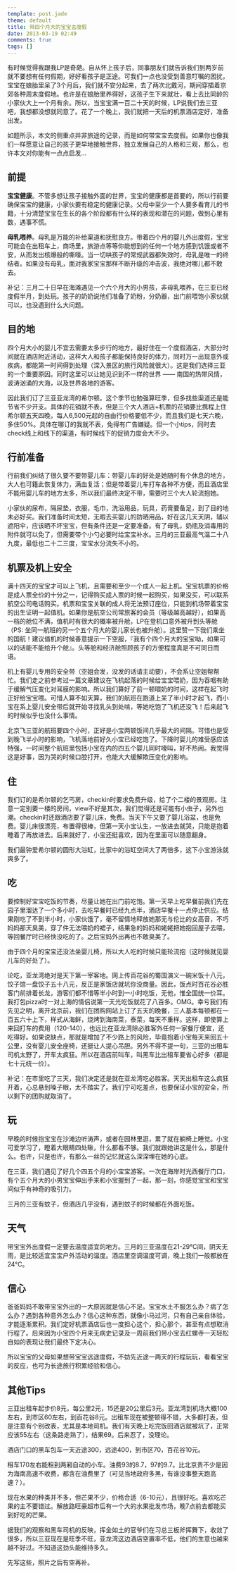 ```yaml
---
template: post.jade
theme: default
title: 带四个月大的宝宝去度假
date: 2013-03-19 02:49
comments: true
tags: []
---
```


有时候觉得我跟我LP是奇葩。自从怀上孩子后，同事朋友们就告诉我们到两岁前就不要想有任何假期，好好看孩子是正途。可我们一点也没受到善意叮嘱的困扰，
宝宝在娘胎里呆了3个月后，我们就不安分起来，去了两次北戴河，期间穿插着京郊各种周末度假地。也许是在娘胎里养得好，这孩子生下来就壮，看上去比同龄的小家伙大上一个月有余。所以，当宝宝满一百二十天的时候，LP说我们去三亚吧，我想都没想就同意了。花了一个晚上，我们就把一天后的机票酒店定好，准备出发。

如题所示，本文的侧重点并非旅途的记录，而是如何带宝宝去度假。如果你也像我们一样愿意让自己的孩子更早地接触世界，独立发展自己的人格和三观，那么，也许本文对你能有一点点启发...

<!--more-->

## 前提

**宝宝健康**。不管多想让孩子接触外面的世界，宝宝的健康都是首要的，所以行前要确保宝宝的健康，小家伙要有稳定的健康记录。父母中至少一个人要多看育儿的书籍，十分清楚宝宝在生长的各个阶段都有什么样的表现和潜在的问题，做到心里有数，遇事不慌。

**母乳喂养**。母乳是万能的补给渠道和抚慰良方。带着四个月的婴儿外出度假，宝宝可能会在出租车上，商场里，旅游点等等你能想到的任何一个地方感到饥饿或者不安，从而发出核爆般的嘶嚎。当一切哄孩子的常规武器都失效时，母乳是唯一的终结者。如果没有母乳，面对我家宝宝那样不断升级的冲击波，我绝对哪儿都不敢去。

补记：三月二十日早在海滩遇见一个六个月大的小男孩，非母乳喂养，在三亚已经度假半月，到处玩。孩子的奶奶说他们准备了奶粉，分奶器，出门前喂饱小家伙就可以，也没遇到什么大问题。


## 目的地

四个月大小的婴儿不宜去需要太多步行的地方，最好住在一个度假酒店，大部分时间就在酒店附近活动，这样大人和孩子都能保持良好的体力，同时万一出现意外或疾病，都能第一时间得到处理（深入景区的旅行风险就很大）。这是我们选择三亚的一个重要原因。同时这里可以让她见识到不一样的世界 —— 南国的热带风情，波涛汹涌的大海，以及世界各地的游客。

因此我们订了三亚亚龙湾的希尔顿。这个季节也勉强算旺季，但多找些渠道还是能节省不少开支。具体的花销就不表，但是三个大人酒店+机票的花销要比携程上住希尔顿五天四晚，每人6,500元起的自由行价格要低不少，而且我们是七天六晚，多住50%。具体在哪订的我就不表，免得有广告嫌疑。但一个小tips，同时去check线上和线下的渠道，有时候线下的促销力度会大不少。

## 行前准备

行前我们纠结了很久要不要带婴儿车：带婴儿车的好处是她随时有个休息的地方，大人也可籍此恢复体力，满血复活；但是带着婴儿车打车各种不方便，而且酒店里不能用婴儿车的地方太多，所以我们最终决定不带，需要时三个大人轮流抱她。

小家伙的尿布，隔尿垫，衣服，毛巾，洗浴用品，玩具，药膏要备足，到了目的地未必好买。我们准备时间太短，无暇去买婴儿的防晒用品，好在这几天天阴，辅以遮阳伞，应该晒不坏宝宝，但有条件还是一定要准备。有了母乳，奶瓶及消毒用的附件就可以免了，但需要带个小勺必要时给宝宝补水。三月的三亚最高气温二十八九度，最低也二十二三度，宝宝水分流失不小的。

## 机票及机上安全

满十四天的宝宝才可以上飞机，且需要和至少一个成人一起上机。宝宝机票的价格是成人票全价的十分之一，记得购买成人票的时候一起购买，如果没买，可以联系航空公司电话购买。机票和宝宝关联的成人将无法预订座位，只能到机场带着宝宝的出生证明一起值机。如果你是航空公司常旅客的会员（等级越高越好），如果高一档的舱位不满，值机时有很大的概率被升舱，LP在登机口意外被升到头等舱（PS: 坐同一航班的另一个五个月大的婴儿家长也被升舱）。这里赞一下我们乘坐的国航！建议值机的时候善意提示一下空服，『我有个四个月大的宝宝呦，如果可以的话能不能给升个舱』。头等舱和经济舱照顾孩子的方便程度真是不可同日而语。

机上有婴儿专用的安全带（空姐会发，没发的话请主动要），不会系让空姐帮帮忙。我们走之前参考过一篇文章建议在飞机起落的时候给宝宝喂奶，因为吞咽有助于缓解气压变化对耳膜的影响。所以我们算好了前一顿喂奶的时间，这样在起飞时正好给宝宝喂。可惜人算不如天算，我们的航班在跑道上呆了半小时才起飞，而小宝在系上婴儿安全带后就开始寻找乳头到处啃，等她吃饱了飞机还没飞！后来起飞的时候似乎也没什么事情。

北京飞三亚的航班要四个小时，正好是小宝两顿饭间几乎最大的间隔。可惜也是受到晚飞半小时的影响，飞机落地前好久小宝已经吃饱了。下降时婴儿的难受感应该特强，一时间整个航班里包括小宝在内的四五个婴儿同时嚎叫，好不热闹。我觉得这是好事，因为哭的时候口腔打开，也能大大缓解欺压变化的影响。

## 住

我们订的是希尔顿的乞丐房，checkin时要求免费升级，给了个二楼的景观房。注意一定别要一楼的房间，view不好是其次，我们觉得还是可能有小虫子，另外也潮。checkin时还跟酒店要了婴儿床，免费。当天下午又要了婴儿浴盆，也是免费。婴儿床很漂亮，布置得很棒，但第一天小宝认生，一放进去就哭，只能是抱着睡着了再放进去。后来就好了，小宝还挺喜欢，因为在里面可以随意翻身。

我们最钟爱希尔顿的圆形大浴缸，比家中的浴缸空间大了两倍多，这下小宝游泳就爽多了。

## 吃

要控制好宝宝吃饭的节奏，尽量让她在出门前吃饱。第一天早上吃早餐前我们先在园子里溜达了一个多小时，去吃早餐时已经九点半，酒店早餐十一点停止供应。结果刚吃了不到半小时，小家伙饿了，毫不留情地释放她那无与伦比的女高音，不巧妈妈那天臭美，穿了件无法喂奶的裙子，结果急的妈妈和姥姥把她抱回屋子去喂，等回餐厅时已经快没吃的了。之后宝妈外出再也不敢臭美了。

由于四个月的宝宝还没法坐婴儿椅，所以大人吃的时候只能轮流抱（这时候就见婴儿车的好处了）。

论吃，亚龙湾绝对是天下第一宰客地。网上传百花谷的蜀国演义一碗米饭十八元，饺子馆一盘饺子五十八元，反正是家饭店就坑你没商量。因此，饭点时百花谷必胜客门前排着长龙，游客们都不惜等半小时到一小时吃饭，无他，惟全国统一价耳。我打包pizza时一对上海的情侣说第一天光吃饭就花了八百多。OMG。幸亏我们有先见之明，离开北京前，我们在团购网站上订了五天的晚餐，三人基本每顿都在一百五六十上下，样式从海鲜，烧烤到海南菜，泰菜，每天不重样。这样，即使算上来回打车的费用（120-140），也远比在亚龙湾除必胜客外任何一家餐厅便宜，还吃得好。如果说缺点，那就是增加了不少路上的风险，毕竟抱着小宝每天来回五十公里，没有婴儿安全座椅，还挺让人提心吊胆。另外不得不提一句，三亚的出租车司机太野了，开车太疯狂。所以在酒店前叫车，叫黑车比出租车要省心好多（都是七十元统一价）。

补记：在市里吃了三天，我们决定还是就在亚龙湾吃必胜客。天天出租车这么疯狂开着，心总悬到嗓子眼，太不踏实了。我们宁可吃差点，也要保证小宝的安全，所以剩下的团购就取消了。

## 玩

早晚的时候抱宝宝在沙滩边听涛声，或者在园林里逛，累了就在躺椅上睡觉。小宝可爱学习了，瞪着大眼睛四处瞅，什么都看不够。我们就跟她讲这是什么，那是什么。也许，只是也许，有那么一丝的记忆就这么深深埋在她的心底。

在三亚，我们遇见了好几个四五个月的小宝宝游客。一次在海岸时光西餐厅门口，有个五个月大的小男宝宝伸出手来和小宝握到了一起，那一刻，你感觉宝宝和宝宝间似乎有神奇的吸引力。

三月的三亚有蚊子，但酒店几乎没有，遇到蚊子的时候都在外面吃饭。

## 天气

带宝宝外出度假一定要去温度适宜的地方。三月的三亚温度在21-29°C间，阴天无雨，是比较适宜宝宝户外活动的温度。酒店里空调温度可调，晚上我们一般都放在24°C。

## 信心

爸爸妈妈不敢带宝宝外出的一大原因就是信心不足。宝宝水土不服怎么办？病了怎么办？遇到各种意外怎么办？信心这种东西，就像小马过河，只有自己亲自体验，才能逐渐累积。我们定好机票酒店后也一度担心这个，担心那个，甚至有点想取消行程了。后来因为小宝四个月来无病史记录及一周前我们带小宝去红螺寺一天轻松自如的表现让我们最终下定决心。

所以宝宝的父母如果想带宝宝远途度假，不妨先近途一两天的行程玩玩，看看宝宝的反应，也可为长途旅行积累经验和信心。

## 其他Tips

三亚出租车起步价8元，每公里2元，15还是20公里后3元。亚龙湾到机场大概100左右，到市区60左右，到百花谷8元。出租车现在被整顿得不错，大多都打表，但是注意有个别改表，尤其是本地司机。我们有天晚上吃完饭回酒店就被坑了，正常应该55左右（这条路走熟了），结果69。后来忍了，没理论。

酒店门口的黑车包车一天近途300，远途400，到市区70，百花谷10元。

租车170左右能租到两厢自动的小车。油费93的8.7，97的9.7。比北京贵不少是因为海南高速不收费，都含在油费里了（可见当地政府多黑，有谁没事整天跑高速？）。

现在水果的种类并不多，但芒果不少，价格合适（6-10元），且很好吃。喜欢吃芒果的主不要错过。解放路旺豪超市后有一个大的水果批发市场，晚7点前去都能买到好吃的芒果。

据我们的观察和黑车司机的反映，挥金如土的官爷们在习总三板斧挥舞下，收敛了很多，所以三亚现在是旺季不旺，亚龙湾这边酒店空置率不低，他们的生意也越来越不好过。不知道这劲头能维持多久。

先写这些，照片之后有空再补。



